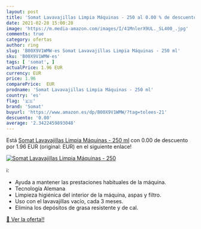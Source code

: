 ```yaml
---
layout: post
title: 'Somat Lavavajillas Limpia Máquinas - 250 al 0.00 % de descuento'
date: 2021-02-28 15:00:28
image: 'https://m.media-amazon.com/images/I/41MnlerX9UL._SL400_.jpg'
comments: true
category: ofertas
author: ring
slug: 'B00X9V1WMW-es Somat Lavavajillas Limpia Máquinas - 250 ml'
sku: 'B00X9V1WMW-es'
tags: [ 'somat', ]
actualPrice: 1.96 EUR
currency: EUR
price: 1.96
comparePrice:  EUR
prodname: 'Somat Lavavajillas Limpia Máquinas - 250 ml'
country: 'es'
flag: '🇪🇸'
brand: 'Somat'
buyurl: 'https://www.amazon.es/dp/B00X9V1WMW/?tag=tolees-21'
descuento: '0.00'
average: '2.3422459893048'
---
```


Está [Somat Lavavajillas Limpia Máquinas - 250 ml](https://www.amazon.es/dp/B00X9V1WMW/?tag=tolees-21) con 0.00 de descuento por 1.96 EUR (original:  EUR) en el siguiente enlace!

[![Somat Lavavajillas Limpia Máquinas - 250](https://m.media-amazon.com/images/I/41MnlerX9UL._SL400_.jpg)](https://www.amazon.es/dp/B00X9V1WMW/?tag=tolees-21)

ℹ️:

- Ayuda a mantener las prestaciones habituales de la máquina.
- Tecnología Alemana
- Limpieza higiénica del interior de la máquina, aspas y filtro.
- Uso con el lavavajillas vacío, cada 3 meses.
- Elimina los depósitos de grasa resistente y de cal.

[🛒 Ver la oferta!!](https://www.amazon.es/dp/B00X9V1WMW/?tag=tolees-21)
